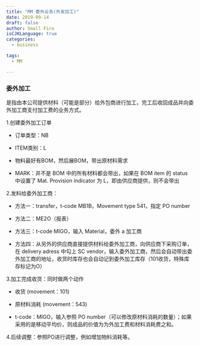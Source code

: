 ```yaml
---
title: "MM 委外业务(外发加工)"
date: 2019-09-14
draft: false
author: Small Fire
isCJKLanguage: true
categories: 
  - business

tags: 
  - MM

---
```


### 委外加工

是指由本公司提供材料（可能是部分）给外包商进行加工，完工后收回成品并向委外加工商支付加工费的业务方式。

1.创建委外加工订单

- 订单类型：NB


- ITEM类别：L


- 物料最好有BOM，然后展BOM，带出原材料需求


- MARK：并不是 BOM 中的所有材料都会带出，如果在 BOM item 的 status 中设置了 Mat. Provision indicator 为 L，即由供应商提供，则不会带出


2.发料给委外加工商：

- 方法一：transfer，t-code MB1B，Movement type 541，指定 PO number


- 方法二：ME2O（报表）


- 方法三：t-code MIGO，输入 Material，委外 a 加工商


- 方法四：从另外的供应商直接提供材料给委外加工商，向供应商下采购订单，在 delivery adress 中勾上 SC vendor，输入委外加工商，然后会自动带出委外加工商的地址，收货时库存也会自动记到委外加工库存（101收货，特殊库存标记为O）


3.加工完成收货：同时做两个动作

- 收货 (movement：101)


- 原材料消耗 (movement：543)


- t-code：MIGO，输入参照 PO number（可以修改原材料消耗的数量）；如果采用的是移动平均价，则成品的价值为为外加工费和材料消耗费之和。


4.后续调整：参照PO进行调整，例如增加物料消耗等。